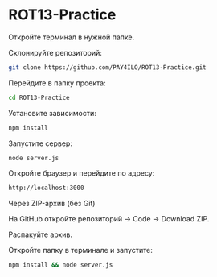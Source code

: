 # ROT13-Practice

Откройте терминал в нужной папке.

Склонируйте репозиторий:

```bash
git clone https://github.com/PAY4ILO/ROT13-Practice.git
```
Перейдите в папку проекта:

```bash
cd ROT13-Practice
```
Установите зависимости:
```bash
npm install
```
Запустите сервер:
```bash
node server.js
```
Откройте браузер и перейдите по адресу:
```bash
http://localhost:3000
```

Через ZIP-архив (без Git)

На GitHub откройте репозиторий → Code → Download ZIP.

Распакуйте архив.

Откройте папку в терминале и запустите:

```bash
npm install && node server.js
```
